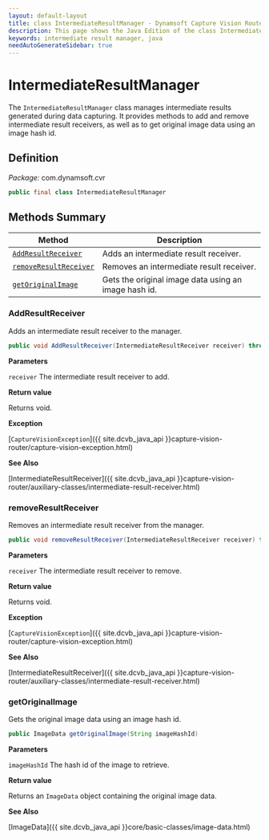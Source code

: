 ```yaml
---
layout: default-layout
title: class IntermediateResultManager - Dynamsoft Capture Vision Router Java Edition API Reference
description: This page shows the Java Edition of the class IntermediateResultManager in Dynamsoft Capture Vision Router Module.
keywords: intermediate result manager, java
needAutoGenerateSidebar: true
---
```


# IntermediateResultManager

The `IntermediateResultManager` class manages intermediate results generated during data capturing. It provides methods to add and remove intermediate result receivers, as well as to get original image data using an image hash id.

## Definition

*Package:* com.dynamsoft.cvr

```java
public final class IntermediateResultManager 
```

## Methods Summary

| Method | Description |
|--------|-------------|
| [`AddResultReceiver`](#addresultreceiver) | Adds an intermediate result receiver.|
| [`removeResultReceiver`](#removeresultreceiver) | Removes an intermediate result receiver. |
| [`getOriginalImage`](#getoriginalimage) | Gets the original image data using an image hash id. |

### AddResultReceiver

Adds an intermediate result receiver to the manager.

```java
public void AddResultReceiver(IntermediateResultReceiver receiver) throws CaptureVisionException
```

**Parameters**

`receiver` The intermediate result receiver to add.

**Return value**

Returns void.

**Exception**

[`CaptureVisionException`]({{ site.dcvb_java_api }}capture-vision-router/capture-vision-exception.html)

**See Also**

[IntermediateResultReceiver]({{ site.dcvb_java_api }}capture-vision-router/auxiliary-classes/intermediate-result-receiver.html)

### removeResultReceiver

Removes an intermediate result receiver from the manager.

```java
public void removeResultReceiver(IntermediateResultReceiver receiver) throws CaptureVisionException
```

**Parameters**

`receiver` The intermediate result receiver to remove.

**Return value**

Returns void.

**Exception**

[`CaptureVisionException`]({{ site.dcvb_java_api }}capture-vision-router/capture-vision-exception.html)

**See Also**

[IntermediateResultReceiver]({{ site.dcvb_java_api }}capture-vision-router/auxiliary-classes/intermediate-result-receiver.html)

### getOriginalImage

Gets the original image data using an image hash id.

```java
public ImageData getOriginalImage(String imageHashId)
```

**Parameters**

`imageHashId` The hash id of the image to retrieve.

**Return value**

Returns an `ImageData` object containing the original image data.

**See Also**

[ImageData]({{ site.dcvb_java_api }}core/basic-classes/image-data.html)
